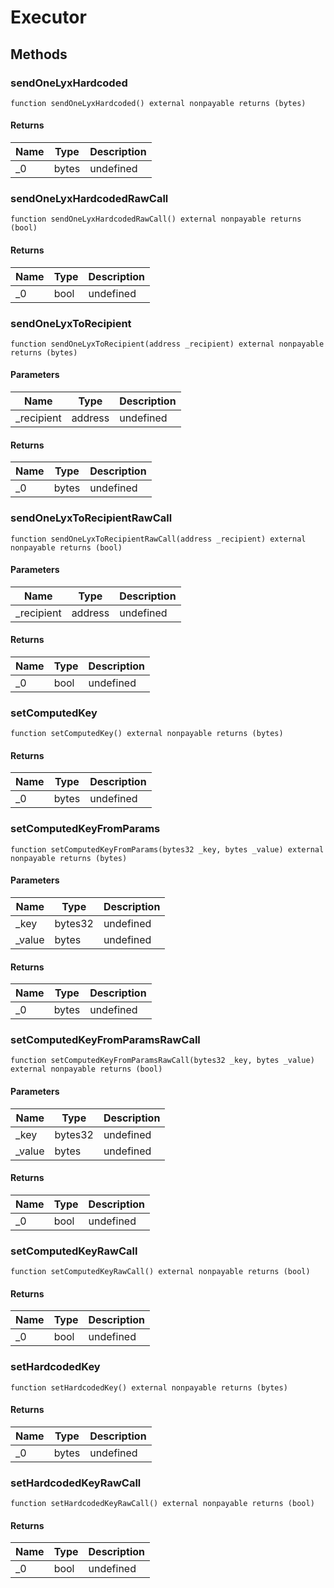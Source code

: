 # Executor









## Methods

### sendOneLyxHardcoded

```solidity
function sendOneLyxHardcoded() external nonpayable returns (bytes)
```






#### Returns

| Name | Type | Description |
|---|---|---|
| _0 | bytes | undefined

### sendOneLyxHardcodedRawCall

```solidity
function sendOneLyxHardcodedRawCall() external nonpayable returns (bool)
```






#### Returns

| Name | Type | Description |
|---|---|---|
| _0 | bool | undefined

### sendOneLyxToRecipient

```solidity
function sendOneLyxToRecipient(address _recipient) external nonpayable returns (bytes)
```





#### Parameters

| Name | Type | Description |
|---|---|---|
| _recipient | address | undefined

#### Returns

| Name | Type | Description |
|---|---|---|
| _0 | bytes | undefined

### sendOneLyxToRecipientRawCall

```solidity
function sendOneLyxToRecipientRawCall(address _recipient) external nonpayable returns (bool)
```





#### Parameters

| Name | Type | Description |
|---|---|---|
| _recipient | address | undefined

#### Returns

| Name | Type | Description |
|---|---|---|
| _0 | bool | undefined

### setComputedKey

```solidity
function setComputedKey() external nonpayable returns (bytes)
```






#### Returns

| Name | Type | Description |
|---|---|---|
| _0 | bytes | undefined

### setComputedKeyFromParams

```solidity
function setComputedKeyFromParams(bytes32 _key, bytes _value) external nonpayable returns (bytes)
```





#### Parameters

| Name | Type | Description |
|---|---|---|
| _key | bytes32 | undefined
| _value | bytes | undefined

#### Returns

| Name | Type | Description |
|---|---|---|
| _0 | bytes | undefined

### setComputedKeyFromParamsRawCall

```solidity
function setComputedKeyFromParamsRawCall(bytes32 _key, bytes _value) external nonpayable returns (bool)
```





#### Parameters

| Name | Type | Description |
|---|---|---|
| _key | bytes32 | undefined
| _value | bytes | undefined

#### Returns

| Name | Type | Description |
|---|---|---|
| _0 | bool | undefined

### setComputedKeyRawCall

```solidity
function setComputedKeyRawCall() external nonpayable returns (bool)
```






#### Returns

| Name | Type | Description |
|---|---|---|
| _0 | bool | undefined

### setHardcodedKey

```solidity
function setHardcodedKey() external nonpayable returns (bytes)
```






#### Returns

| Name | Type | Description |
|---|---|---|
| _0 | bytes | undefined

### setHardcodedKeyRawCall

```solidity
function setHardcodedKeyRawCall() external nonpayable returns (bool)
```






#### Returns

| Name | Type | Description |
|---|---|---|
| _0 | bool | undefined




